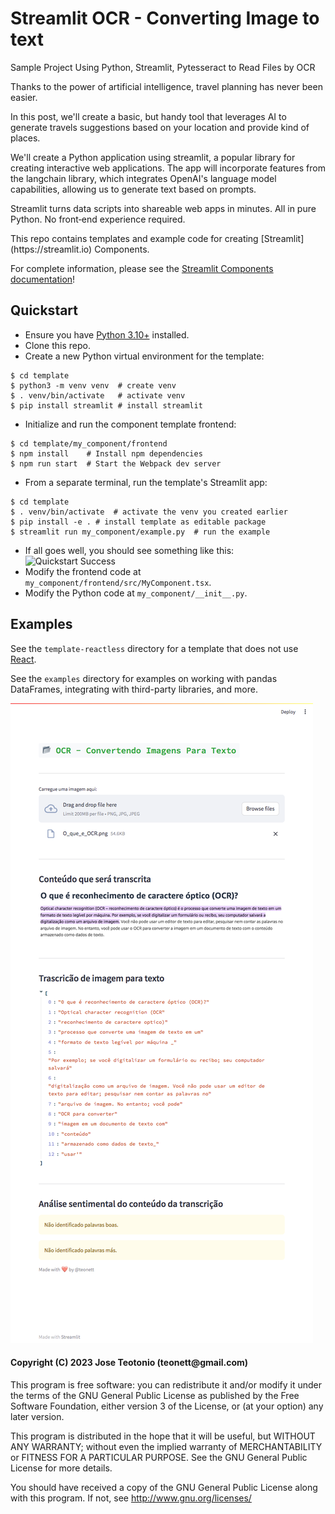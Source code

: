 # Streamlit OCR - Converting Image to text

Sample Project Using Python, Streamlit, Pytesseract to Read Files by OCR

<p>
Thanks to the power of artificial intelligence, travel planning has never been easier.
</p>

<p>
In this post, we'll create a basic, but handy tool that leverages AI to generate travels suggestions based on your location and provide kind of places.
</p>

<p>
We'll create a Python application using streamlit, a popular library for creating interactive web applications. The app will incorporate features from the langchain library, which integrates OpenAI's language model capabilities, allowing us to generate text based on prompts.
</p>

<p>
Streamlit turns data scripts into shareable web apps in minutes. All in pure Python. No front‑end experience required.
</p>

<p>
This repo contains templates and example code for creating [Streamlit](https://streamlit.io) Components.

For complete information, please see the [Streamlit Components documentation](https://docs.streamlit.io/en/latest/streamlit_components.html)!

</p>

## Quickstart

- Ensure you have [Python 3.10+](https://www.python.org/downloads/) installed.
- Clone this repo.
- Create a new Python virtual environment for the template:

```
$ cd template
$ python3 -m venv venv  # create venv
$ . venv/bin/activate   # activate venv
$ pip install streamlit # install streamlit
```

- Initialize and run the component template frontend:

```
$ cd template/my_component/frontend
$ npm install    # Install npm dependencies
$ npm run start  # Start the Webpack dev server
```

- From a separate terminal, run the template's Streamlit app:

```
$ cd template
$ . venv/bin/activate  # activate the venv you created earlier
$ pip install -e . # install template as editable package
$ streamlit run my_component/example.py  # run the example
```

- If all goes well, you should see something like this:
  ![Quickstart Success](quickstart.png)
- Modify the frontend code at `my_component/frontend/src/MyComponent.tsx`.
- Modify the Python code at `my_component/__init__.py`.

## Examples

See the `template-reactless` directory for a template that does not use [React](https://reactjs.org/).

See the `examples` directory for examples on working with pandas DataFrames, integrating with third-party libraries, and more.

<img src="https://github.com/teonett/Streamlit-Python-OCR/blob/main/Transcricao.png">

<h4>Copyright (C) 2023 Jose Teotonio (teonett@gmail.com)</h4>
<p>
This program is free software: you can redistribute it and/or modify it under the terms of the GNU General Public License as published by
the Free Software Foundation, either version 3 of the License, or (at your option) any later version.

This program is distributed in the hope that it will be useful, but WITHOUT ANY WARRANTY; without even the implied warranty of
MERCHANTABILITY or FITNESS FOR A PARTICULAR PURPOSE. See the GNU General Public License for more details.

You should have received a copy of the GNU General Public License along with this program. If not, see <http://www.gnu.org/licenses/>

</p>

